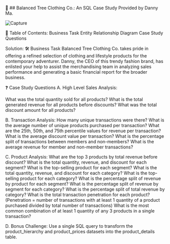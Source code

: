 👕 ## Balanced Tree Clothing Co.: An SQL Case Study Provided by Danny Ma.

![Capture](https://github.com/SrabanaBaidya/Balanced-Tree-Clothing-Co./assets/153310253/af777895-d6f9-48ec-8502-9c73f15bbccd)

📕 Table of Contents:
Business Task
Entity Relationship Diagram
Case Study Questions

Solution:
🛠️ Business Task
Balanced Tree Clothing Co. takes pride in offering a refined selection of clothing and lifestyle products for the contemporary adventurer. Danny, the CEO of this trendy fashion brand, has enlisted your help to assist the merchandising team in analyzing sales performance and generating a basic financial report for the broader business.


❓ Case Study Questions
A. High Level Sales Analysis:

What was the total quantity sold for all products?
What is the total generated revenue for all products before discounts?
What was the total discount amount for all products?

B. Transaction Analysis:
How many unique transactions were there?
What is the average number of unique products purchased per transaction?
What are the 25th, 50th, and 75th percentile values for revenue per transaction?
What is the average discount value per transaction?
What is the percentage split of transactions between members and non-members?
What is the average revenue for member and non-member transactions?

C. Product Analysis:
What are the top 3 products by total revenue before discount?
What is the total quantity, revenue, and discount for each segment?
What is the top-selling product for each segment?
What is the total quantity, revenue, and discount for each category?
What is the top-selling product for each category?
What is the percentage split of revenue by product for each segment?
What is the percentage split of revenue by segment for each category?
What is the percentage split of total revenue by category?
What is the total transaction penetration for each product? (Penetration = number of transactions with at least 1 quantity of a product purchased divided by total number of transactions)
What is the most common combination of at least 1 quantity of any 3 products in a single transaction?

D. Bonus Challenge:
Use a single SQL query to transform the product_hierarchy and product_prices datasets into the product_details table.
